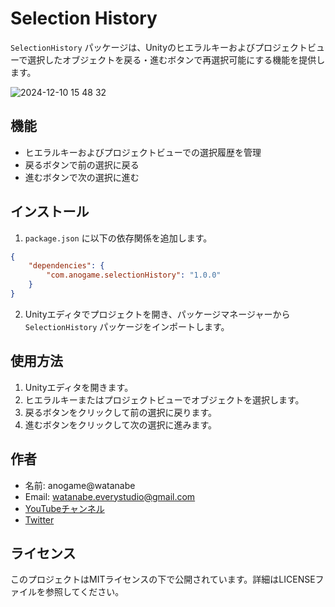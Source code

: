 

# Selection History

`SelectionHistory` パッケージは、Unityのヒエラルキーおよびプロジェクトビューで選択したオブジェクトを戻る・進むボタンで再選択可能にする機能を提供します。

![2024-12-10 15 48 32](https://github.com/user-attachments/assets/4947d2d7-0835-4797-8074-0cb99ee732fe)


## 機能

- ヒエラルキーおよびプロジェクトビューでの選択履歴を管理
- 戻るボタンで前の選択に戻る
- 進むボタンで次の選択に進む

## インストール

1. `package.json` に以下の依存関係を追加します。

```json
{
    "dependencies": {
        "com.anogame.selectionHistory": "1.0.0"
    }
}
```

2. Unityエディタでプロジェクトを開き、パッケージマネージャーから `SelectionHistory` パッケージをインポートします。

## 使用方法

1. Unityエディタを開きます。
2. ヒエラルキーまたはプロジェクトビューでオブジェクトを選択します。
3. 戻るボタンをクリックして前の選択に戻ります。
4. 進むボタンをクリックして次の選択に進みます。

## 作者

- 名前: anogame@watanabe
- Email: watanabe.everystudio@gmail.com
- [YouTubeチャンネル](https://www.youtube.com/@anogamedev)
- [Twitter](https://x.com/anogame_master)

## ライセンス

このプロジェクトはMITライセンスの下で公開されています。詳細はLICENSEファイルを参照してください。
